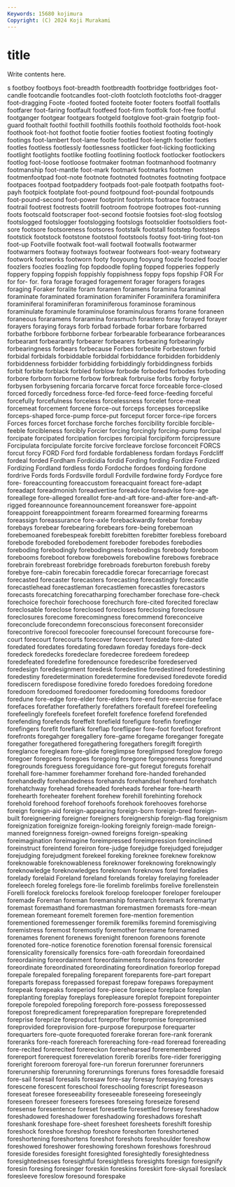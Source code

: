 ```yaml
---
Keywords: 15680 kojimura
Copyright: (C) 2024 Koji Murakami
---
```


# title

Write contents here.



s footboy footboys foot-breadth footbreadth footbridge footbridges foot-candle footcandle footcandles
foot-cloth footcloth footcloths foot-dragger foot-dragging Foote -footed footed footeite footer
footers footfall footfalls footfarer foot-faring footfault footfeed foot-firm footfolk foot-free
footful footganger footgear footgears footgeld footglove foot-grain footgrip foot-guard foothalt
foothil foothill foothills foothils foothold footholds foot-hook foothook foot-hot foothot
footie footier footies footiest footing footingly footings foot-lambert foot-lame footle
footled foot-length footler footlers footles footless footlessly footlessness footlicker foot-licking
footlicking footlight footlights footlike footling footlining footlock footlocker footlockers footlog
foot-loose footloose footmaker footman footmanhood footmanry footmanship foot-mantle foot-mark footmark
footmarks footmen footmenfootpad foot-note footnote footnoted footnotes footnoting footpace footpaces
footpad footpaddery footpads foot-pale footpath footpaths foot-payh footpick footplate foot-pound
footpound foot-poundal footpounds foot-pound-second foot-power footprint footprints footrace footraces footrail
footrest footrests footrill footroom footrope footropes foot-running foots footscald footscraper
foot-second footsie footsies foot-slog footslog footslogged footslogger footslogging footslogs footsoldier
footsoldiers foot-sore footsore footsoreness footsores footstalk footstall footstep footsteps footstick
footstock footstone footstool footstools footsy foot-tiring foot-ton foot-up Footville footwalk
foot-wall footwall footwalls footwarmer footwarmers footway footways footwear footwears foot-weary
footweary footwork footworks footworn footy fooyoung fooyung foozle foozled foozler
foozlers foozles foozling fop fopdoodle fopling fopped fopperies fopperly foppery
fopping foppish foppishly foppishness foppy fops fopship FOR For for
for- for. fora forage foraged foragement forager foragers forages foraging
Foraker foralite foram foramen foramens foramina foraminal foraminate foraminated foramination
foraminifer Foraminifera foraminifera foraminiferal foraminiferan foraminiferous foraminose foraminous foraminulate foraminule
foraminulose foraminulous forams forane foraneen foraneous foraramens foraramina forasmuch forastero
foray forayed forayer forayers foraying forays forb forbad forbade forbar
forbare forbarred forbathe forbbore forbborne forbear forbearable forbearance forbearances forbearant
forbearantly forbearer forbearers forbearing forbearingly forbearingness forbears forbecause Forbes forbesite
Forbestown forbid forbidal forbidals forbiddable forbiddal forbiddance forbidden forbiddenly forbiddenness
forbidder forbidding forbiddingly forbiddingness forbids forbit forbite forblack forbled forblow
forbode forboded forbodes forboding forbore forborn forborne forbow forbreak forbruise
forbs forby forbye forbysen forbysening forcaria forcarve forcat force forceable
force-closed forced forcedly forcedness force-fed force-feed force-feeding forceful forcefully forcefulness
forceless forcelessness forcelet force-meat forcemeat forcement forcene force-out forceps forcepses
forcepslike forceps-shaped force-pump force-put forceput forcer force-ripe forcers Forces forces
forcet forchase forche forches forcibility forcible forcible-feeble forcibleness forcibly Forcier
forcing forcingly forcing-pump forcipal forcipate forcipated forcipation forcipes forcipial forcipiform
forcipressure Forcipulata forcipulate forcite forcive forcleave forclose forconceit FORCS forcut
forcy FORD Ford ford fordable fordableness fordam fordays Fordcliff fordeal
forded Fordham Fordicidia fordid Fording fording Fordize Fordized Fordizing Fordland
fordless fordo Fordoche fordoes fordoing fordone fordrive Fords fords Fordsville
fordull Fordville fordwine fordy Fordyce fore fore- foreaccounting foreaccustom foreacquaint
foreact fore-adapt foreadapt foreadmonish foreadvertise foreadvice foreadvise fore-age foreallege fore-alleged
foreallot fore-and-aft fore-and-after fore-and-aft-rigged foreannounce foreannouncement foreanswer fore-appoint foreappoint foreappointment
forearm forearmed forearming forearms foreassign foreassurance fore-axle forebackwardly forebar forebay
forebays forebear forebearing forebears fore-being forebemoan forebemoaned forebespeak forebitt forebitten
forebitter forebless foreboard forebode foreboded forebodement foreboder forebodes forebodies foreboding
forebodingly forebodingness forebodings forebody foreboom forebooms foreboot forebow forebowels forebowline
forebows forebrace forebrain forebreast forebridge forebroads foreburton forebush foreby forebye
fore-cabin forecabin forecaddie forecar forecarriage forecast forecasted forecaster forecasters forecasting
forecastingly forecastle forecastlehead forecastleman forecastlemen forecastles forecastors forecasts forecatching forecatharping
forechamber forechase fore-check forechoice forechoir forechoose forechurch fore-cited forecited foreclaw
foreclosable foreclose foreclosed forecloses foreclosing foreclosure foreclosures forecome forecomingness forecommend
foreconceive foreconclude forecondemn foreconscious foreconsent foreconsider forecontrive forecool forecooler forecounsel
forecount forecourse fore-court forecourt forecourts forecover forecovert foredate fore-dated foredated
foredates foredating foredawn foreday foredays fore-deck foredeck foredecks foredeclare foredecree
foredeem foredeep foredefeated foredefine foredenounce foredescribe foredeserved foredesign foredesignment foredesk
foredestine foredestined foredestining foredestiny foredetermination foredetermine foredevised foredevote foredid forediscern
foredispose foredivine foredo foredoes foredoing foredone foredoom foredoomed foredoomer foredooming
foredooms foredoor foredune fore-edge fore-elder fore-elders fore-end fore-exercise foreface forefaces
forefather forefatherly forefathers forefault forefeel forefeeling forefeelingly forefeels forefeet forefelt
forefence forefend forefended forefending forefends foreffelt forefield forefigure forefin forefinger
forefingers forefit foreflank foreflap foreflipper fore-foot forefoot forefront forefronts foregahger
foregallery fore-game foregame foreganger foregate foregather foregathered foregathering foregathers foregift
foregirth foreglance foregleam fore-glide foreglimpse foreglimpsed foreglow forego foregoer foregoers
foregoes foregoing foregone foregoneness foreground foregrounds foreguess foreguidance fore-gut foregut
foreguts forehalf forehall fore-hammer forehammer forehand fore-handed forehanded forehandedly forehandedness
forehands forehandsel forehard forehatch forehatchway forehead foreheaded foreheads forehear fore-hearth
forehearth foreheater forehent forehew forehill forehinting forehock forehold forehood forehoof
forehoofs forehook forehooves forehorse foreign foreign-aid foreign-appearing foreign-born foreign-bred foreign-built
foreigneering foreigner foreigners foreignership foreign-flag foreignism foreignization foreignize foreign-looking foreignly
foreign-made foreign-manned foreignness foreign-owned foreigns foreign-speaking foreimagination foreimagine foreimpressed foreimpression
foreinclined foreinstruct foreintend foreiron fore-judge forejudge forejudged forejudger forejudging forejudgment
forekeel foreking foreknee foreknew foreknow foreknowable foreknowableness foreknower foreknowing foreknowingly
foreknowledge foreknowledges foreknown foreknows forel foreladies forelady forelaid Foreland foreland
forelands forelay forelaying foreleader foreleech foreleg forelegs fore-lie forelimb forelimbs
forelive forellenstein Forelli forelock forelocks forelook foreloop forelooper foreloper forelouper
foremade Foreman foreman foremanship foremarch foremark foremartyr foremast foremasthand foremastman
foremastmen foremasts fore-mean foremean foremeant foremelt foremen fore-mention foremention forementioned
foremessenger foremilk foremilks foremind foremisgiving foremistress foremost foremostly foremother forename
forenamed forenames forenent forenews forenight forenoon forenoons forenote forenoted fore-notice
forenotice forenotion forensal forensic forensical forensicality forensically forensics fore-oath foreordain
foreordained foreordaining foreordainment foreordainments foreordains foreorder foreordinate foreordinated foreordinating foreordination
foreorlop forepad forepale forepaled forepaling foreparent foreparents fore-part forepart foreparts
forepass forepassed forepast forepaw forepaws forepayment forepeak forepeaks foreperiod fore-piece
forepiece foreplace foreplan foreplanting foreplay foreplays forepleasure foreplot forepoint forepointer
forepole forepoled forepoling foreporch fore-possess forepossessed forepost forepredicament forepreparation foreprepare
forepretended foreprise foreprize foreproduct foreproffer forepromise forepromised foreprovided foreprovision fore-purpose
forepurpose forequarter forequarters fore-quote forequoted forerake foreran fore-rank forerank foreranks
fore-reach forereach forereaching fore-read foreread forereading fore-recited forerecited forereckon forerehearsed
foreremembered forereport forerequest forerevelation forerib foreribs fore-rider forerigging foreright foreroom
foreroyal fore-run forerun forerunner forerunners forerunnership forerunning forerunnings foreruns fores
foresaddle foresaid fore-sail foresail foresails foresaw fore-say foresay foresaying foresays
forescene forescent foreschool foreschooling forescript foreseason foreseat foresee foreseeability foreseeable
foreseeing foreseeingly foreseen foreseer foreseers foresees foreseing foreseize foresend foresense
foresentence foreset foresettle foresettled foresey foreshadow foreshadowed foreshadower foreshadowing foreshadows
foreshaft foreshank foreshape fore-sheet foresheet foresheets foreshift foreship foreshock foreshoe
foreshop foreshore foreshorten foreshortened foreshortening foreshortens foreshot foreshots foreshoulder foreshow
foreshowed foreshower foreshowing foreshown foreshows foreshroud foreside foresides foresight foresighted
foresightedly foresightedness foresightednesses foresightful foresightless foresights foresign foresignify foresin foresing
foresinger foreskin foreskins foreskirt fore-skysail foreslack foresleeve foreslow foresound forespake
